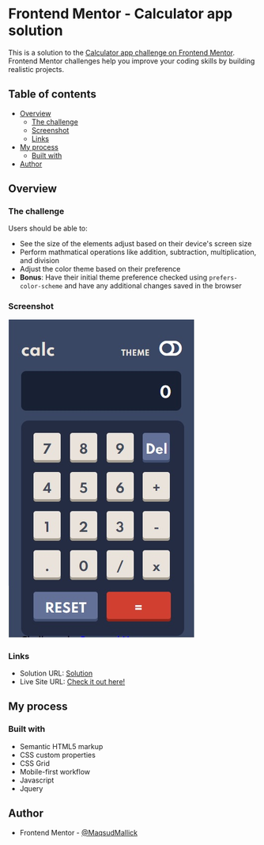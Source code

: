 # Frontend Mentor - Calculator app solution

This is a solution to the [Calculator app challenge on Frontend Mentor](https://www.frontendmentor.io/challenges/calculator-app-9lteq5N29). Frontend Mentor challenges help you improve your coding skills by building realistic projects. 

## Table of contents

- [Overview](#overview)
  - [The challenge](#the-challenge)
  - [Screenshot](#screenshot)
  - [Links](#links)
- [My process](#my-process)
  - [Built with](#built-with)
- [Author](#author)

## Overview

### The challenge

Users should be able to:

- See the size of the elements adjust based on their device's screen size
- Perform mathmatical operations like addition, subtraction, multiplication, and division
- Adjust the color theme based on their preference
- **Bonus**: Have their initial theme preference checked using `prefers-color-scheme` and have any additional changes saved in the browser

### Screenshot

![](./screenshot.jpg)


### Links

- Solution URL: [Solution](https://github.com/MaqsudMallick/calculator-app/)
- Live Site URL: [Check it out here!](https://maqsudmallick.github.io/calculator-app/)

## My process

### Built with

- Semantic HTML5 markup
- CSS custom properties
- CSS Grid
- Mobile-first workflow
- Javascript
- Jquery

## Author

- Frontend Mentor - [@MaqsudMallick](https://www.frontendmentor.io/profile/MaqsudMallick)

